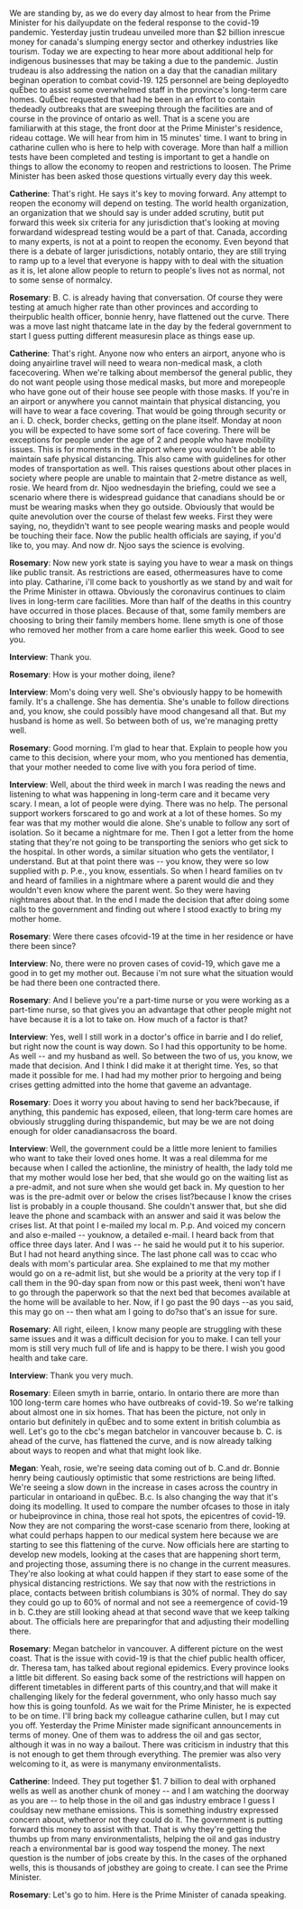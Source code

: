 We are standing by, as we do every day almost to hear from the Prime Minister for his dailyupdate on the federal response to the covid-19 pandemic. Yesterday justin trudeau unveiled more than $2 billion inrescue money for canada's slumping energy sector and otherkey industries like tourism. Today we are expecting to hear more about additional help for indigenous businesses that may be taking a due to the pandemic. Justin trudeau is also addressing the nation on a day that the canadian military beginan operation to combat covid-19. 125 personnel are being deployedto quÉbec to assist some overwhelmed staff in the province's long-term care homes. QuÉbec requested that had he been in an effort to contain thedeadly outbreaks that are sweeping through the facilities are and of course in the province of ontario as well. That is a scene you are familiarwith at this stage, the front door at the Prime Minister's residence, rideau cottage. We will hear from him in 15 minutes' time. I want to bring in catharine cullen who is here to help with coverage. More than half a million tests have been completed and testing is important to get a handle on things to allow the economy to reopen and restrictions to loosen. The Prime Minister has been asked those questions virtually every day this week.

**Catherine**:
That's right. He says it's key to moving forward. Any attempt to reopen the economy will depend on testing. The world health organization, an organization that we should say is under added scrutiny, butit put forward this week six criteria for any jurisdiction that's looking at moving forwardand widespread testing would be a part of that. Canada, according to many experts, is not at a point to reopen the economy. Even beyond that there is a debate of larger jurisdictions, notably ontario, they are still trying to ramp up to a level that everyone is happy with to deal with the situation as it is, let alone allow people to return to people's lives not as normal, not to some sense of normalcy.

**Rosemary**:
B. C. is already having that conversation. Of course they were testing at amuch higher rate than other provinces and according to theirpublic health officer, bonnie henry, have flattened out the curve. There was a move last night thatcame late in the day by the federal government to start I guess putting different measuresin place as things ease up.

**Catherine**:
That's right. Anyone now who enters an airport, anyone who is doing anyairline travel will need to weara non-medical mask, a cloth facecovering. When we're talking about membersof the general public, they do not want people using those medical masks, but more and morepeople who have gone out of their house see people with those masks. If you're in an airport or anywhere you cannot maintain that physical distancing, you will have to wear a face covering. That would be going through security or an i. D. check, border checks, getting on the plane itself. Monday at noon you will be expected to have some sort of face covering. There will be exceptions for people under the age of 2 and people who have mobility issues. This is for moments in the airport where you wouldn't be able to maintain safe physical distancing. This also came with guidelines for other modes of transportation as well. This raises questions about other places in society where people are unable to maintain that 2-metre distance as well, rosie. We heard from dr. Njoo wednesdayin the briefing, could we see a scenario where there is widespread guidance that canadians should be or must be wearing masks when they go outside. Obviously that would be quite anevolution over the course of thelast few weeks. First they were saying, no, theydidn't want to see people wearing masks and people would be touching their face. Now the public health officials are saying, if you'd like to, you may. And now dr. Njoo says the science is evolving.

**Rosemary**:
Now new york state is saying you have to wear a mask on things like public transit. As restrictions are eased, othermeasures have to come into play. Catharine, i'll come back to youshortly as we stand by and wait for the Prime Minister in ottawa. Obviously the coronavirus continues to claim lives in long-term care facilities. More than half of the deaths in this country have occurred in those places. Because of that, some family members are choosing to bring their family members home. Ilene smyth is one of those who removed her mother from a care home earlier this week. Good to see you.

**Interview**:
Thank you.

**Rosemary**:
How is your mother doing, ilene?

**Interview**:
Mom's doing very well. She's obviously happy to be homewith family. It's a challenge. She has dementia. She's unable to follow directions and, you know, she could possibly have mood changesand all that. But my husband is home as well. So between both of us, we're managing pretty well.

**Rosemary**:
Good morning. I'm glad to hear that. Explain to people how you came to this decision, where your mom, who you mentioned has dementia, that your mother needed to come live with you fora period of time.

**Interview**:
Well, about the third week in march I was reading the news and listening to what was happening in long-term care and it became very scary. I mean, a lot of people were dying. There was no help. The personal support workers forscared to go and work at a lot of these homes. So my fear was that my mother would die alone. She's unable to follow any sort of isolation. So it became a nightmare for me. Then I got a letter from the home stating that they're not going to be transporting the seniors who get sick to the hospital. In other words, a similar situation who gets the ventilator, I understand. But at that point there was -- you know, they were so low supplied with p. P.e., you know, essentials. So when I heard families on tv and heard of families in a nightmare where a parent would die and they wouldn't even know where the parent went. So they were having nightmares about that. In the end I made the decision that after doing some calls to the government and finding out where I stood exactly to bring my mother home.

**Rosemary**:
Were there cases ofcovid-19 at the time in her residence or have there been since?

**Interview**:
No, there were no proven cases of covid-19, which gave me a good in to get my mother out. Because i'm not sure what the situation would be had there been one contracted there.

**Rosemary**:
And I believe you're a part-time nurse or you were working as a part-time nurse, so that gives you an advantage that other people might not have because it is a lot to take on. How much of a factor is that?

**Interview**:
Yes, well I still work in a doctor's office in barrie and I do relief, but right now the count is way down. So I had this opportunity to be home. As well -- and my husband as well. So between the two of us, you know, we made that decision. And I think I did make it at theright time. Yes, so that made it possible for me. I had had my mother prior to hergoing and being crises getting admitted into the home that gaveme an advantage.

**Rosemary**:
Does it worry you about having to send her back?because, if anything, this pandemic has exposed, eileen, that long-term care homes are obviously struggling during thispandemic, but may be we are not doing enough for older canadiansacross the board.

**Interview**:
Well, the government could be a little more lenient to families who want to take their loved ones home. It was a real dilemma for me because when I called the actionline, the ministry of health, the lady told me that my mother would lose her bed, that she would go on the waiting list as a pre-admit, and not sure when she would get back in. My question to her was is the pre-admit over or below the crises list?because I know the crises list is probably in a couple thousand. She couldn't answer that, but she did leave the phone and scamback with an answer and said it was below the crises list. At that point I e-mailed my local m. P.p. And voiced my concern and also e-mailed -- youknow, a detailed e-mail. I heard back from that office three days later. And I was -- he said he would put it to his superior. But I had not heard anything since. The last phone call was to ccac who deals with mom's particular area. She explained to me that my mother would go on a re-admit list, but she would be a priority at the very top if I call them in the 90-day span from now or this past week, theni won't have to go through the paperwork so that the next bed that becomes available at the home will be available to her. Now, if I go past the 90 days --as you said, this may go on -- then what am I going to do?so that's an issue for sure.

**Rosemary**:
All right, eileen, I know many people are struggling with these same issues and it was a difficult decision for you to make. I can tell your mom is still very much full of life and is happy to be there. I wish you good health and take care.

**Interview**:
Thank you very much.

**Rosemary**:
Eileen smyth in barrie, ontario. In ontario there are more than 100 long-term care homes who have outbreaks of covid-19. So we're talking about almost one in six homes. That has been the picture, not only in ontario but definitely in quÉbec and to some extent in british columbia as well. Let's go to the cbc's megan batchelor in vancouver because b. C. is ahead of the curve, has flattened the curve, and is now already talking about ways to reopen and what that might look like.

**Megan**:
Yeah, rosie, we're seeing data coming out of b. C.and dr. Bonnie henry being cautiously optimistic that some restrictions are being lifted. We're seeing a slow down in the increase in cases across the country in particular in ontarioand in quÉbec. B.c. Is also changing the way that it's doing its modelling. It used to compare the number ofcases to those in italy or hubeiprovince in china, those real hot spots, the epicentres of covid-19. Now they are not comparing the worst-case scenario from there, looking at what could perhaps happen to our medical system here because we are starting to see this flattening of the curve. Now officials here are starting to develop new models, looking at the cases that are happening short term, and projecting those, assuming there is no change in the current measures. They're also looking at what could happen if they start to ease some of the physical distancing restrictions. We say that now with the restrictions in place, contacts between british columbians is 30% of normal. They do say they could go up to 60% of normal and not see a reemergence of covid-19 in b. C.they are still looking ahead at that second wave that we keep talking about. The officials here are preparingfor that and adjusting their modelling there.

**Rosemary**:
Megan batchelor in vancouver. A different picture on the west coast. That is the issue with covid-19 is that the chief public health officer, dr. Theresa tam, has talked about regional epidemics. Every province looks a little bit different. So easing back some of the restrictions will happen on different timetables in different parts of this country,and that will make it challenging likely for the federal government, who only hasso much say how this is going tounfold. As we wait for the Prime Minister, he is expected to be on time. I'll bring back my colleague catharine cullen, but I may cut you off. Yesterday the Prime Minister made significant announcements in terms of money. One of them was to address the oil and gas sector, although it was in no way a bailout. There was criticism in industry that this is not enough to get them through everything. The premier was also very welcoming to it, as were is manymany environmentalists.

**Catherine**:
Indeed. They put together $1. 7 billion to deal with orphaned wells as well as another chunk of money -- and I am watching the doorway as you are -- to help those in the oil and gas industry embrace I guess I couldsay new methane emissions. This is something industry expressed concern about, whetheror not they could do it. The government is putting forward this money to assist with that. That is why they're getting the thumbs up from many environmentalists, helping the oil and gas industry reach a environmental bar is good way tospend the money. The next question is the number of jobs create by this. In the cases of the orphaned wells, this is thousands of jobsthey are going to create. I can see the Prime Minister.

**Rosemary**:
Let's go to him. Here is the Prime Minister of canada speaking.
